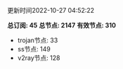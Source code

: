 更新时间2022-10-27 04:52:22

**总订阅: 45**
**总节点: 2147**
**有效节点: 310**
- trojan节点: 33
- ss节点: 149
- v2ray节点: 128
